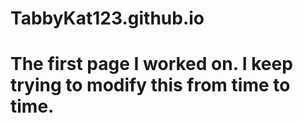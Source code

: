 # TabbyKat123.github.io
# The first page I worked on. I keep trying to modify this from time to time.

